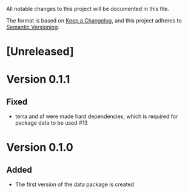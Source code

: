 All notable changes to this project will be documented in this file.

The format is based on [Keep a Changelog](https://keepachangelog.com/en/1.1.0/),
and this project adheres to [Semantic Versioning](https://semver.org/spec/v2.0.0.html).

# [Unreleased]

# Version 0.1.1

## Fixed

- terra and sf were made hard dependencies, which is required for package data to be used #13

# Version 0.1.0

## Added

- The first version of the data package is created
